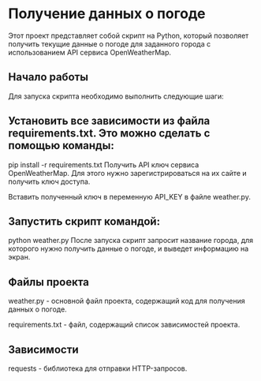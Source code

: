 # Получение данных о погоде

Этот проект представляет собой скрипт на Python, который позволяет получить текущие данные о погоде для заданного города с использованием API сервиса OpenWeatherMap.

## Начало работы

Для запуска скрипта необходимо выполнить следующие шаги:

## Установить все зависимости из файла requirements.txt. Это можно сделать с помощью команды:

pip install -r requirements.txt
Получить API ключ сервиса OpenWeatherMap. Для этого нужно зарегистрироваться на их сайте и получить ключ доступа.

Вставить полученный ключ в переменную API_KEY в файле weather.py.

## Запустить скрипт командой:

python weather.py
После запуска скрипт запросит название города, для которого нужно получить данные о погоде, и выведет информацию на экран.

## Файлы проекта
weather.py - основной файл проекта, содержащий код для получения данных о погоде.

requirements.txt - файл, содержащий список зависимостей проекта.

## Зависимости
requests - библиотека для отправки HTTP-запросов.
